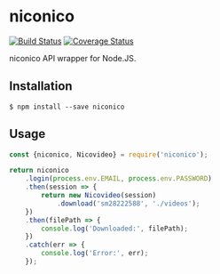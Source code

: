 # niconico

[![Build Status](https://travis-ci.org/uetchy/niconico.svg?branch=master)](https://travis-ci.org/uetchy/niconico) [![Coverage Status](https://coveralls.io/repos/github/uetchy/niconico/badge.svg?branch=master)](https://coveralls.io/github/uetchy/niconico?branch=master)

niconico API wrapper for Node.JS.

## Installation

```console
$ npm install --save niconico
```

## Usage

```js
const {niconico, Nicovideo} = require('niconico');

return niconico
	.login(process.env.EMAIL, process.env.PASSWORD)
	.then(session => {
		return new Nicovideo(session)
			.download('sm28222588', './videos');
	})
	.then(filePath => {
		console.log('Downloaded:', filePath);
	})
	.catch(err => {
		console.log('Error:', err);
	});
```
